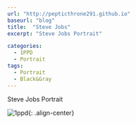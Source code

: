 ```yaml
---
url: "http://pepticthrone291.github.io"
baseurl: "blog"
title:  "Steve Jobs"
excerpt: "Steve Jobs Portrait"

categories:
  - 1PPD
  - Portrait
tags:
  - Portrait
  - Black&Gray
---
```

Steve Jobs Portrait

![1ppd]("../assets/images/steve-jobs-procreate.jpg"){: .align-center}

